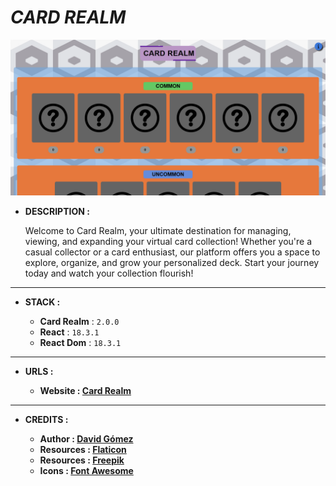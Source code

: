 # _CARD REALM_

![THUMBNAIL](resources/img/Thumbnail.png)

- **DESCRIPTION :**

  Welcome to Card Realm, your ultimate destination for managing, viewing, and expanding your virtual card collection! Whether you're a casual collector or a card enthusiast, our platform offers you a space to explore, organize, and grow your personalized deck. Start your journey today and watch your collection flourish!

---

- **STACK :**

  - **Card Realm** : `2.0.0`
  - **React** : `18.3.1`
  - **React Dom** : `18.3.1`

---

- **URLS :**

  - **Website : [Card Realm](https://dagt-card-realm.netlify.app)**

---

- **CREDITS :**

  - **Author : [David Gómez](https://github.com/DavidGomezToca)**
  - **Resources : [Flaticon](https://www.flaticon.es)**
  - **Resources : [Freepik](https://www.freepik.es)**
  - **Icons : [Font Awesome](https://fontawesome.com)**
